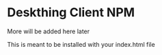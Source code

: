 # Deskthing Client NPM

More will be added here later 


This is meant to be installed with your index.html file